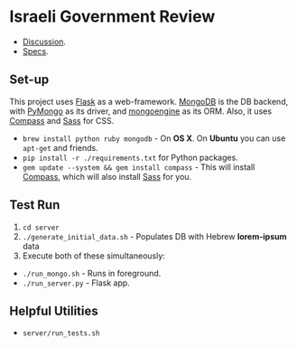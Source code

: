 # Israeli Government Review

* [Discussion](https://groups.google.com/d/forum/gov-supervisor).
* [Specs](https://docs.google.com/folder/d/0B3UwEwwe_DvDUm1JY2E2ZTdtdmM/edit).

## Set-up

This project uses [Flask](http://flask.pocoo.org/) as a web-framework.
[MongoDB](http://mongodb.org/) is the DB backend,
with [PyMongo](http://api.mongodb.org/python/current/) as its driver,
and [mongoengine](http://mongoengine.org/) as its ORM.
Also, it uses [Compass](http://compass-style.org/install) and
[Sass](http://sass-lang.com/download) for CSS.

* `brew install python ruby mongodb` - On **OS X**. On **Ubuntu** you can use `apt-get` and friends.
* `pip install -r ./requirements.txt` for Python packages.
* `gem update --system && gem install compass` - This will install [Compass](http://compass-style.org/install), which will also install [Sass](http://sass-lang.com/download) for you.

## Test Run

1. `cd server`
2. `./generate_initial_data.sh` - Populates DB with Hebrew **lorem-ipsum** data
3. Execute both of these simultaneously:
  * `./run_mongo.sh` - Runs in foreground.
  * `./run_server.py` - Flask app.

## Helpful Utilities

* `server/run_tests.sh`
